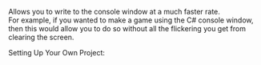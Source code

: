Allows you to write to the console window at a much faster rate.  
For example, if you wanted to make a game using the C# console window, 
then this would allow you to do so without all the flickering you get 
from clearing the screen.

Setting Up Your Own Project:
